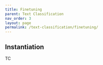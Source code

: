 ```yaml
---
title: Finetuning
parent: Text Classification
nav_order: 3
layout: page
permalink: /text-classification/finetuning/
---
```


## Instantiation
TC